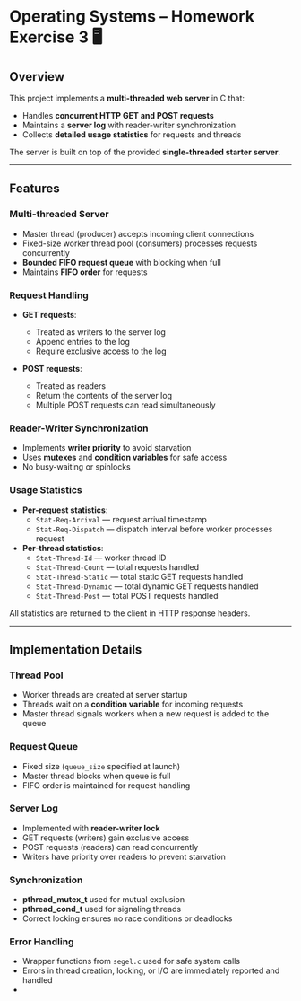 # Operating Systems – Homework Exercise 3 🖥️

## Overview
This project implements a **multi-threaded web server** in C that:

- Handles **concurrent HTTP GET and POST requests**  
- Maintains a **server log** with reader-writer synchronization  
- Collects **detailed usage statistics** for requests and threads  

The server is built on top of the provided **single-threaded starter server**.

---

## Features

### Multi-threaded Server
- Master thread (producer) accepts incoming client connections  
- Fixed-size worker thread pool (consumers) processes requests concurrently  
- **Bounded FIFO request queue** with blocking when full  
- Maintains **FIFO order** for requests  

### Request Handling
- **GET requests**:  
  - Treated as writers to the server log  
  - Append entries to the log  
  - Require exclusive access to the log  

- **POST requests**:  
  - Treated as readers  
  - Return the contents of the server log  
  - Multiple POST requests can read simultaneously  

### Reader-Writer Synchronization
- Implements **writer priority** to avoid starvation  
- Uses **mutexes** and **condition variables** for safe access  
- No busy-waiting or spinlocks  

### Usage Statistics
- **Per-request statistics**:  
  - `Stat-Req-Arrival` — request arrival timestamp  
  - `Stat-Req-Dispatch` — dispatch interval before worker processes request  
- **Per-thread statistics**:  
  - `Stat-Thread-Id` — worker thread ID  
  - `Stat-Thread-Count` — total requests handled  
  - `Stat-Thread-Static` — total static GET requests handled  
  - `Stat-Thread-Dynamic` — total dynamic GET requests handled  
  - `Stat-Thread-Post` — total POST requests handled  

All statistics are returned to the client in HTTP response headers.

---

## Implementation Details

### Thread Pool
- Worker threads are created at server startup  
- Threads wait on a **condition variable** for incoming requests  
- Master thread signals workers when a new request is added to the queue  

### Request Queue
- Fixed size (`queue_size` specified at launch)  
- Master thread blocks when queue is full  
- FIFO order is maintained for request handling  

### Server Log
- Implemented with **reader-writer lock**  
- GET requests (writers) gain exclusive access  
- POST requests (readers) can read concurrently  
- Writers have priority over readers to prevent starvation  

### Synchronization
- **pthread_mutex_t** used for mutual exclusion  
- **pthread_cond_t** used for signaling threads  
- Correct locking ensures no race conditions or deadlocks  

### Error Handling
- Wrapper functions from `segel.c` used for safe system calls  
- Errors in thread creation, locking, or I/O are immediately reported and handled
- 
